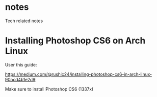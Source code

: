 # notes
Tech related notes

# Installing Photoshop CS6 on Arch Linux

User this guide:

https://medium.com/@rushic24/installing-photoshop-cs6-in-arch-linux-90acd4b1e2d9

Make sure to install Photoshop CS6 (1337x)
